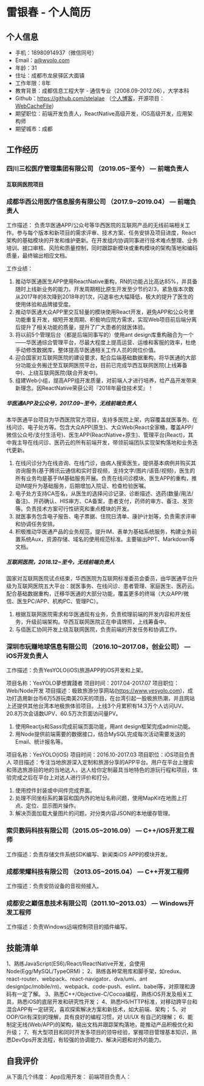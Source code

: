 # 雷银春 - 个人简历

## 个人信息

* 手机：18980914937（微信同号）
* Email：a@wyolo.com
* 年龄：31
* 住址：成都市龙泉驿区大面镇
* 工作年限：8年
* 教育背景：成都信息工程大学 - 通信专业（2008.09-2012.06），大学本科
* Github：https://github.com/stelalae （[个人博客](https://github.com/stelalae/blog)，开源项目：[WebCacheFile](https://github.com/stelalae/WebCacheFile)）
* 期望职位：前端开发负责人，ReactNative高级开发，iOS高级开发，应用架构师
* 期望城市：成都

## 工作经历

### 四川三松医疗管理集团有限公司 （2019.05~至今） — 前端负责人

#### 互联网医院项目

### 成都华西公用医疗信息服务有限公司 （2017.9~2019.04） — 前端负责人

工作描述：
负责华医通APP/公众号等华西医院的互联网产品的无线前端相关工作。参与每个版本和新项目的需求评审、技术方案、任务安排及项目进度，React架构的基础模块的开发和维护更新。在开发组内协调同事进行技术难点整理、业务培训、接口审核、风险和质量控制，同时跟踪新模块或重构模块的架构落地和编码质量，最终输出相应文档。

工作业绩：
1. 推动华医通医生APP使用ReactNative重构，RN的功能占比高达85%，并具备随时上线新业务的能力。开发周期相比原生开发至少节约2/3，紧急版本次数从2017年的8次降到2018年的1次，闪退率也大幅降低，极大的提升了医生的使用体验和品牌接受度。
2. 推动华医通大众APP里交互轻量的模块使用React开发，避免APP和公众号里功能重复开发，缩短开发周期、积极响应院方需求，实现Web项目前后端分离后提升了相关功能的质量，提升了广大患者的就医体验。
3. 将以前5个管理后台（都是后端同事写的）使用ant design库重构融合为一个——华医通综合管理平台，尽最大程度上提高运营、运维和客服的效率，杜绝手动修改数据库，整体提高华医通相关工作人员的岗位价值。
4. 迎合国家对互联网医院的建设要求，配合后端基础数据重构，将华医通的大部分功能业务搬迁至互联网医院平台，目前已完成华西互联网医院(上线筹备中)、上绕互联网医院(联合开发中)。
5. 组建Web小组，提高APP组开发质量，对前端人才进行培养，给产品开发带来新理念。因ReactNative荣获公司『2018年最佳技术奖』！

##### 华医通APP及公众号，2017.09~至今，无线前端负责人

本华医通平台项目为华西医院官方项目，支持多医院上架，内容覆盖就医事务、在线问诊、电子处方等。包含大众APP(原生)、大众Web(React全家桶，覆盖APP/微信公众号/支付生活号)、医生APP(ReactNative+原生)、管理平台(React)，其中我主导在线问诊、医药云的所有前端开发，带领前端团队实现架构落地和业务迭代更新。

1. 在线问诊分为在线咨询、在线门诊，由病人搜索医生，提供基本病例并购买其咨询服务(基于腾讯云通信和实时音视频，支持文字/图片/语音/视频)，医生的所有业务均是基于IM基础服务开展。负责在线问诊模块、医生APP的重构，推动IM提升为基础服务，后期增加入院证、检查检验医嘱。
2. 电子处方支持CA签名，从医生的选择问诊记录、诊断描述、选药(数量/用法/备注)、开药确认、HIS审方、CA备案，患者支付，药师的审方、备注、发货等。负责技术方案可行性研究和重点模块的开发。
3. 就医事务包含电子报告、电子票据、住院日清单、康护计划等，负责需求评审和协调任务安排。
4. 积极推动华医通产品的业务规范，提升IM、表单为基础系统服务，构建业务前置系统Aux，资源存储、域名的使用规范标准。主要输出PPT、Markdown等文档。

##### 互联网医院，2018.12~至今，无线前端负责人

国家对互联网医院试点结束，华西医院为互联网标准委员会委员，由华医通平台升级为互联网医院五大平台：就医事务、在线问诊、患者管理、家庭医生、医药云。配合基础数据重构，迁移华医通的大部分功能，覆盖更多的终端（大众APP/微信、医生PC/APP、机构PC、管理PC）。

1. 根据互联网医院需求和华医通现有业务，负责梳理前端的开发内容和开发任务，升级前端架构。华西互联网医院正在申请牌照，上线筹备中。
2. 与佰医汇协同开发上绕互联网医院，负责前端的开发任务和协调工作。


### 深圳市玩赚地球信息有限公司 （2016.10~2017.08，创业公司） — iOS开发负责人

工作描述：负责YesYOLO(iOS)旅游APP的iOS开发和上架。

项目名称：YesYOLO夢想實踐者	项目时间：2017.04-2017.07	项目职位：Web/Node开发
项目描述：极致旅游分享网站(https://www.yesyolo.com)，成功打造用新台币6万5游玩南美20天的项目，在台湾引起一股极旅热潮，并且网站上还提供其他台湾本地极旅体验项目。上线3个月累积有14.3万个人访问UV、20.8万次会话数UPV、60.5万次页面访问量PV。

1.	使用Reactjs和Sass完成前端页面功能，用ant design框架完成admin功能。
2.	用Node提供前端需要的数据接口，结合MySQL完成每次活动需要发送的Email、统计报名等。

项目名称：YesYOLO(iOS)	项目时间：2016.10-2017.03	项目职位：iOS项目负责人
项目描述：专注当地旅游深入定制和旅游分享的APP平台。用户在平台上搜索和筛选旅游目的地的当地达人，达人给你定制最具当地特色的游玩行程和项目，体验完成之后在平台上对达人进行评价和打分。

1.	使用控件封装或中间件完成界面。
2.	处理不同坐标系的兼容和国内外的地址名称问题，使用MapKit在地图上打点、定位、显示图片操作。
3.	解决页面加载大量图片的问题，对分类内容JSON的本地缓存管理。

### 索贝数码科技有限公司（2015.05~2016.09） — C++/iOS开发工程师

工作描述：负责存储文件系统SDK编写、新闻类iOS APP的模块开发。

### 成都荣耀科技有限公司 （2013.05~2015.04） — C++开发工程师

工作描述：负责安防设备的音视频接入。

### 成都安之巅信息技术有限公司（2011.10~2013.03） — Windows开发工程师

工作描述：负责Windows远端控制项目的插件编写。

## 技能清单

1、熟练JavaScript(ES6)/React/ReactNative开发，会使用Node(Egg/MySQL/TypeORM)；
2、熟练各种常用库和脚手架，如redux、react-router、webpack、react-navigator、dva/umi、ant design(pc/mobile/rn)、webpack、code-push、eslint、babel等，对原理和源码有一定了解。
3、熟悉C++/Objective-C/Cocoa编程，熟练iOS开发及相关工具，熟悉iOS的底层开发和研究性开发；
4、熟悉H5/HTTP标准，对移动跨平台和混合APP有一定研究，喜欢探索解决方案和新技术，如大前端、架构；
5、对OOP/Git有深刻的理解，具有良好的编程习惯，对 UI/UX 有自己的理解；
6、能制定无线(Web/APP)的架构，输出文档并跟踪架构落地，能推动产品积极优化和升级；
7、有大型项目和同时开发多项目的领导经验，掌握项目管理基本知识，熟悉DevOps开发流程，有较强的协调能力、解决问题和对外的能力。

## 自我评价

从下面几个纬度：
App应用开发：
前端项目负责人：



